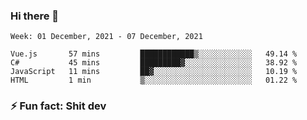 ### Hi there 👋
<!--START_SECTION:waka-->
```text
Week: 01 December, 2021 - 07 December, 2021

Vue.js       57 mins         ████████████▒░░░░░░░░░░░░   49.14 % 
C#           45 mins         █████████▓░░░░░░░░░░░░░░░   38.92 % 
JavaScript   11 mins         ██▓░░░░░░░░░░░░░░░░░░░░░░   10.19 % 
HTML         1 min           ▒░░░░░░░░░░░░░░░░░░░░░░░░   01.22 % 
```
<!--END_SECTION:waka-->
<!--
**TG4LAaron/TG4LAaron** is a ✨ _special_ ✨ repository because its `README.md` (this file) appears on your GitHub profile.

Here are some ideas to get you started:

- 🔭 I’m currently working on ...
- 🌱 I’m currently learning ...
- 👯 I’m looking to collaborate on ...
- 🤔 I’m looking for help with ...
- 💬 Ask me about ...
- 📫 How to reach me: ...
- 😄 Pronouns: ...
- ⚡ Fun fact: ...
-->
### ⚡ Fun fact: Shit dev
